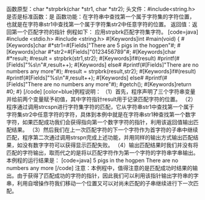 函数原型：char *strpbrk(char *str1, char *str2); 
头文件：#include<string.h>
是否是标准函数：是
函数功能：在字符串中查找第一个属于字符集的字符位置，也就是在字符串str1中查找第一个属于字符集str2中任意字符的位置。
返回值：返回第一个匹配字符的指针
例程如下： 应用strpbrk匹配字符集字符。
[code=java]
#include <stdio.h> 
#include <string.h> 
#[Keywords]int #main(void) 
{ 
    #[Keywords]char #*str1=#[Fields]"There are 5 pigs in the hogpen"#;
    #[Keywords]char #*str2=#[Fields]"0123456789"#;
    #[Keywords]char #*result;
    #result = strpbrk(str1,str2);
    #[Keywords]if#(result)
        #printf(#[Fields]"%s\n"#,result++);
   #[Keywords] else#
        #printf(#[Fields]"There are no numbers any more"#);
    #result = strpbrk(result,str2);
    #[Keywords]if#(result)
        #printf(#[Fields]"%s\n"#,result++);
   #[Keywords] else#
        #printf(#[Fields]"There are no numbers any more"#);
    #getch();
    #[Keywords]return #0;
#}
[/code]
[color=blue]例程说明：
（1）首先，程序声明了三个字符串变量并给前两个变量赋予初值，其中字符指针result用于记录匹配字符的位置。
（2）程序通过调用strcspn进行字符集字符的匹配，它从字符串str1中查找第一个属于字符集str2中任意字符的字符，具体到本例中就是在字符串str1种查找第一个数字字符，如果匹配成功我们会获得指向第一个数字字符的指针，利用该返回值输出匹配结果。
（3）然后我们在上一次匹配字符的下一个字符作为首字符的子串中继续匹配，程序第二次通过调用strspn完成上述功能，并用同样的输出方式输出匹配结果，如没有数字字符可以获得显示匹配失败。
（4）输出匹配结果时我们并没有将匹配的字符输出，取而代之的是将以匹配字符作为第一个字符的字符串字串输出。
本例程的运行结果是：
[code=java]
5 pigs in the hogpen
There are no numbers any more
[/code]
注意：本例程中，值得注意的是匹配成功时结果的输出。由于获得了匹配成功的字符的指针，因此我们可以利用该指针输出字符串的字串，利用自增操作符我们移动一个位置又可以对尚未匹配的子串继续进行下一次匹配。